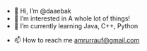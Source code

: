 - 👋 Hi, I’m @daaebak
- 👀 I’m interested in A whole lot of things! 
- 🌱 I’m currently learning Java, C++, Python
<!--- 💞️ I’m looking to collaborate on ... --->
- 📫 How to reach me amrurrauf@gmail.com

<!---
daaebak/daaebak is a ✨ special ✨ repository because its `README.md` (this file) appears on your GitHub profile.
You can click the Preview link to take a look at your changes.
--->
